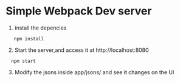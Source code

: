 # Simple Webpack Dev server

  1.  install the depencies
```
   npm install
```
  2.  Start the server,and access it at http://localhost:8080
  ```
    npm start
```
  
  3. Modify the jsons inside app/jsons/  and see it changes on the UI
